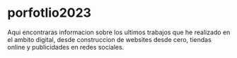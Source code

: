 # porfotlio2023
Aqui encontraras informacion sobre los ultimos trabajos que he realizado en el ambito digital, desde construccion de websites desde  cero, tiendas online y publicidades en redes sociales.
